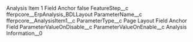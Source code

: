 <?xml version="1.0" encoding="UTF-8"?>
<CustomMetadata xmlns="http://soap.sforce.com/2006/04/metadata" xmlns:xsi="http://www.w3.org/2001/XMLSchema-instance" xmlns:xsd="http://www.w3.org/2001/XMLSchema">
    <label>Analysis Item 1 Field Anchor</label>
    <protected>false</protected>
    <values>
        <field>FeatureStep__c</field>
        <value xsi:type="xsd:string">fferpcore__ErpAnalysis_BDLLayout</value>
    </values>
    <values>
        <field>ParameterName__c</field>
        <value xsi:type="xsd:string">fferpcore__AnalysisItem1__c</value>
    </values>
    <values>
        <field>ParameterType__c</field>
        <value xsi:type="xsd:string">Page Layout Field Anchor Field</value>
    </values>
    <values>
        <field>ParameterValueOnDisable__c</field>
        <value xsi:nil="true"/>
    </values>
    <values>
        <field>ParameterValueOnEnable__c</field>
        <value xsi:type="xsd:string">Analysis Information__0</value>
    </values>
</CustomMetadata>
